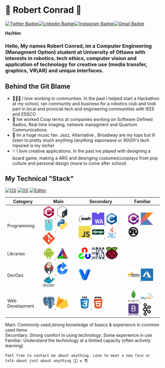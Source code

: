<!-- Inspired by @sakshamtaneja21 , @br3ndonland -->


# 👨 Robert Conrad 🎺
[![Twitter Badge](https://img.shields.io/badge/-@PirateRoberts98-1ca0f1?style=flat-square&labelColor=1ca0f1&logo=twitter&logoColor=white&link=https://twitter.com/PirateRoberts98)](https://twitter.com/PirateRoberts98)[![Linkedin Badge](https://img.shields.io/badge/-PirateRoberts98-blue?style=flat-square&logo=Linkedin&logoColor=white&link=https://www.linkedin.com/in/PirateRoberts98/)](https://www.linkedin.com/in/PirateRoberts98/)[![Instagram Badge](https://img.shields.io/badge/-PirateRoberts98-3f729b?style=flat-square&logo=Instagram&logoColor=white&link=https://www.instagram.com/PirateRoberts98/)](https://www.instagram.com/PirateRoberts98/)[![Gmail Badge](https://img.shields.io/badge/-robert.conrad@ieee.org-c14438?style=flat-square&logo=Gmail&logoColor=white&link=mailto:robert.conrad@ieee.org)](mailto:robert.conrad@ieee.org)

**He/Him** 

### Hello, My names Robert Conrad, im a Computer Engineering (Managment Option) student at University of Ottawa with interests in robotics, tech ethics, computer vision and application of technology for creative use (media transfer, graphics, VR\AR) and unique interfaces.
 
## Behind the Git Blame 
 

- 👨‍👩‍👦 I love working in communties. In the past i helped start a Hackathon at my school, ran community and business for a robotics club and took part in local and provicial tech and engineering communities with IEEE and ESSCO 
- 🤖 Ive worked Coop terms at companies working on Software Defined Radios, Real time imaging, network managment and Quantum Communications. 
- 🎺 Im a huge music fan. Jazz, Alternative , Broadway are my tops but ill listen to pretty much anything (anything vaporwave or 90\00's tech inpsired is my niche)
- 🃏 I love creative applications. In the past ive played with designing a board game, making a ARG and desinging costumes\cosplays from pop culture and personal design (more to come after school)

## My Technical "Stack"
[![OS](https://img.shields.io/badge/OS-Linux-informational?style=flat-square&logo=linux&logoColor=white)](https://en.wikipedia.org/wiki/Linux)
[![OS](https://img.shields.io/badge/OS-Windows-informational?style=flat-square&logo=windows&logoColor=white)](https://en.wikipedia.org/wiki/Microsoft_Windows)
[![Editor](https://img.shields.io/badge/Editor-VSCode-blue?style=flat-square&logo=visual-studio-code&logoColor=white)](https://code.visualstudio.com/)
<!-- [![Dotfiles](https://img.shields.io/badge/Setup_-Dotfiles-blue?style=flat-square&logo=when-i-work&logoColor=white)](https://github.com/PirateRoberts98/dotfiles) -->


| Category      | Main         | Secondary  | Familiar  |
| ------------- |-------------| -----| -----|
| Programming    | <a href="https://en.wikipedia.org/wiki/C%2B%2B" target="_blank"> <img src="images\language\cpp.svg"  alt="cpp" width="40" height="40"/> </a> <a href="https://www.gnu.org/software/bash/" target="_blank"> <img src="images\language\bash.svg"  alt="bash" width="40" height="40"/> </a> <a href="https://golang.org/" target="_blank"> <img src="images\language\golang.svg"  alt="golang" width="40" height="40"/> </a> <a href="https://www.python.org/" target="_blank"> <img src="images\language\python.svg"  alt="python" width="40" height="40"/> </a>  <a href="https://git-scm.com/" target="_blank"> <img src="images\tools\git.svg"  alt="git" width="40" height="40"/> </a>  |  <a href="https://www.ssh.com/"  target="_blank"> <img src="images\tools\ssh.svg"  alt="ssh" width="40" height="40"/> </a> <a href="https://webassembly.org/" target="_blank"> <img src="images\frameworks\wasm.png"  alt="wasm" width="40" height="40"/> </a> <a href="https://en.wikipedia.org/wiki/C_(programming_language)" target="_blank"> <img src="images\language\c.svg"  alt="c" width="40" height="40"/> </a> <a href="https://developer.mozilla.org/en-US/docs/Web/JavaScript" target="_blank"> <img src="images\language\javascript.svg"  alt="javascript" width="40" height="40"/> </a> <a href="https://www.djangoproject.com/" target="_blank"> <img src="images\language\django.svg"  alt="django" width="40" height="40"/> </a> <a href="https://en.wikipedia.org/wiki/Java_(programming_language)" target="_blank"> <img src="images\language\java.svg"  alt="java" width="40" height="40"/> </a>   | <a href="https://docs.microsoft.com/en-us/dotnet/csharp/programming-guide/" target="_blank"> <img src="images\language\csharp.svg"  alt="csharp" width="40" height="40"/> </a> <a href="https://kotlinlang.org/" target="_blank"> <img src="images\language\kotlin.svg"  alt="kotlin" width="40" height="40"/> </a> <a href="https://www.rust-lang.org/" target="_blank"> <img src="images\language\rust.svg"  alt="rust" width="40" height="40"/> </a> |
|Libraries|<a href="https://developer.android.com/" target="_blank"> <img src="images\frameworks\android.svg"  alt="android" width="40" height="40"/> </a> <a href="https://cmake.org/" target="_blank"> <img src="images\frameworks\cmake.png"  alt="cmake" width="40" height="40"/> </a>|<a href="https://opencv.org/" target="_blank"> <img src="images\frameworks\opencv.svg"  alt="opencv" width="40" height="40"/> </a> <a href="https://www.ros.org/" target="_blank"> <img src="images\frameworks\ros.svg"  alt="ros" width="40" height="40"/> </a><a href="https://www.raspberrypi.org/" target="_blank"> <img src="images\frameworks\pi.png"  alt="pi" width="40" height="40"/> </a>||
| DevOps    |   <a href="https://www.jenkins.io/" target="_blank"> <img src="images\devops\jenkins.svg"  alt="jenkins" width="40" height="40"/> </a> <a href="https://www.atlassian.com/software/bamboo" target="_blank"> <img src="images\devops\bamboo.png"  alt="bamboo" width="40" height="40"/> </a> <a href="https://www.docker.com/" target="_blank"> <img src="images\devops\docker.svg"  alt="docker" width="40" height="40"/> </a>  |    <a href="https://www.vagrantup.com/" target="_blank"> <img src="images\devops\vagrant.svg"  alt="vagrant" width="40" height="40"/> </a>  | <a href="https://aws.amazon.com/" target="_blank"> <img src="images\devops\aws.svg"  alt="aws" width="40" height="40"/> </a> <a href="https://azure.microsoft.com/en-ca/" target="_blank"> <img src="images\devops\azure.jpg"  alt="azure" width="40" height="40"/> </a>  |
| Web Development    |   <a href="https://www.postgresql.org/" target="_blank"> <img src="images\database\postgresql.svg"  alt="postgresql" width="40" height="40"/> </a> <a href="https://firebase.google.com/" target="_blank"> <img src="images\database\firebase.png"  alt="firebase" width="40" height="40"/> </a>            |    <a href="https://developer.mozilla.org/en-US/docs/Archive/CSS3" target="_blank"> <img src="images\language\css3.svg"  alt="css3" width="40" height="40"/> </a> <a href="https://developer.mozilla.org/en-US/docs/Web/Guide/HTML/HTML5" target="_blank"> <img src="images\language\html5.svg"  alt="html5" width="40" height="40"/> </a>            |         <a href="https://www.mongodb.com/3" target="_blank"> <img src="images\database\mongoDB.svg"  alt="mongodb" width="40" height="40"/> </a> <a href="https://www.mysql.com/" target="_blank"> <img src="images\database\mysql.svg"  alt="mysql" width="40" height="40"/> </a><a href="https://getbootstrap.com/" target="_blank"> <img src="images\frameworks\bootstrap.svg"  alt="bootstrap" width="40" height="40"/> </a> <a href="https://kafka.apache.org/" target="_blank"> <img src="images\frameworks\kafka.svg"  alt="kafka" width="40" height="40"/> </a>         |

<!-- Future Learn Items
<a href="https://cassandra.apache.org/" target="_blank"> <img src="images\database\cassandra.png"  alt="cassandra" width="40" height="40"/> </a> 
<a href="https://redis.io/" target="_blank"> <img src="images\database\redis.svg"  alt="redis" width="40" height="40"/> </a> 
<a href="https://unity.com/" target="_blank"> <img src="images\frameworks\unity.svg"  alt="unity" width="40" height="40"/> </a> 
<a href="https://www.arduino.cc/" target="_blank"> <img src="images\frameworks\arduino.svg"  alt="arduino" width="40" height="40"/> </a> 
<a href="https://www.electronjs.org/" target="_blank"> <img src="images\frameworks\electron.svg"  alt="electron" width="40" height="40"/> </a> 
<a href="https://www.openscad.org/" target="_blank"> <img src="images\frameworks\OpensCAD.png"  alt="OpensCAD" width="40" height="40"/> </a>
<a href="https://webpack.js.org/" target="_blank"> <img src="images\frameworks\webpack.svg"  alt="webpack" width="40" height="40"/> </a>  
<a href="https://www.typescriptlang.org/" target="_blank"> <img src="images\language\typescript.svg"  alt="typescript" width="40" height="40"/> </a> 
<a href="https://racket-lang.org/" target="_blank"> <img src="images\language\racket.svg"  alt="racket" width="40" height="40"/> </a> 
<a href="https://sass-lang.com/" target="_blank"> <img src="images\language\sass.svg"  alt="sass" width="40" height="40"/> </a> 
<a href="http://lesscss.org/" target="_blank"> <img src="images\language\less.svg"  alt="less" width="40" height="40"/> </a> 
<a href="https://nodejs.org/en/" target="_blank"> <img src="images\language\node.svg"  alt="node" width="40" height="40"/> </a> 
<a href="https://reactjs.org/" target="_blank"> <img src="images\language\react.svg"  alt="react" width="40" height="40"/> </a> 
<a href="https://vuejs.org/" target="_blank"> <img src="images\language\vue.svg"  alt="vue" width="40" height="40"/> </a> 
 -->

Main: Commonly used,strong knowledge of basics & experience in common used items <br>
Secondary: Strong comfort in using technology. Some experience in use <br>
Familiar: Understand the technology at a limited capacity (often actively learning)  <br>


` Feel free to contact me about anything. Love to meet a new face or talk about just about anything 🏳‍🌈 ♻ 🌎 ` 
